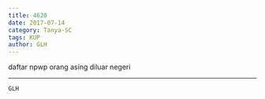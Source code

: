 ```yaml
---
title: 4620
date: 2017-07-14
category: Tanya-SC
tags: KUP
author: GLH
---
```


daftar npwp orang asing diluar negeri

---



`GLH`

